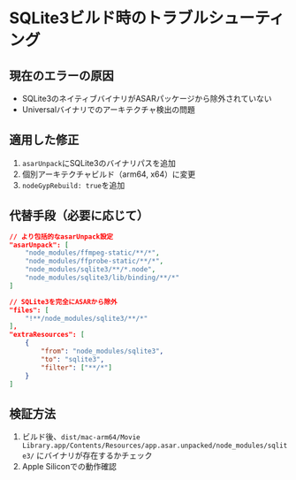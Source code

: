 # SQLite3ビルド時のトラブルシューティング

## 現在のエラーの原因
- SQLite3のネイティブバイナリがASARパッケージから除外されていない
- Universalバイナリでのアーキテクチャ検出の問題

## 適用した修正
1. `asarUnpack`にSQLite3のバイナリパスを追加
2. 個別アーキテクチャビルド（arm64, x64）に変更
3. `nodeGypRebuild: true`を追加

## 代替手段（必要に応じて）
```json
// より包括的なasarUnpack設定
"asarUnpack": [
    "node_modules/ffmpeg-static/**/*",
    "node_modules/ffprobe-static/**/*",
    "node_modules/sqlite3/**/*.node",
    "node_modules/sqlite3/lib/binding/**/*"
]

// SQLite3を完全にASARから除外
"files": [
    "!**/node_modules/sqlite3/**/*"
],
"extraResources": [
    {
        "from": "node_modules/sqlite3",
        "to": "sqlite3",
        "filter": ["**/*"]
    }
]
```

## 検証方法
1. ビルド後、`dist/mac-arm64/Movie Library.app/Contents/Resources/app.asar.unpacked/node_modules/sqlite3/` にバイナリが存在するかチェック
2. Apple Siliconでの動作確認
